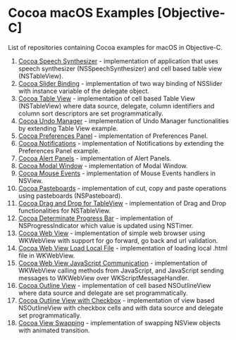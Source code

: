 # Cocoa macOS Examples [Objective-C]

List of repositories containing Cocoa examples for macOS in Objective-C.

1. [Cocoa Speech Synthesizer](https://github.com/NikolaGrujic91/Cocoa-macOS-Speech-Synthesizer) - implementation of application that uses speech synthesizer (NSSpeechSynthesizer) and cell based table view (NSTableView).
2. [Cocoa Slider Binding](https://github.com/NikolaGrujic91/Cocoa-macOS-Slider-Binding) - implementation of two way binding of NSSlider with instance variable of the delegate object.
3. [Cocoa Table View](https://github.com/NikolaGrujic91/Cocoa-macOS-Table-View) - implementation of cell based Table View (NSTableView) where data source, delegate, column identifiers and column sort descriptors are set programmatically.
4. [Cocoa Undo Manager](https://github.com/NikolaGrujic91/Cocoa-macOS-Undo-Manager) - implementation of Undo Manager functionalities by extending Table View example.
5. [Cocoa Preferences Panel](https://github.com/NikolaGrujic91/Cocoa-macOS-Preferences-Panel) - implementation of Preferences Panel.
6. [Cocoa Notifications](https://github.com/NikolaGrujic91/Cocoa-macOS-Notifications) - implementation of Notifications by extending the Preferences Panel example.
7. [Cocoa Alert Panels](https://github.com/NikolaGrujic91/Cocoa-macOS-Alert-Panels) - implementation of Alert Panels.
8. [Cocoa Modal Window](https://github.com/NikolaGrujic91/Cocoa-macOS-Modal-Window) - implementation of Modal Window.
9. [Cocoa Mouse Events](https://github.com/NikolaGrujic91/Cocoa-macOS-Mouse-Events) - implementation of Mouse Events handlers in NSView.
10. [Cocoa Pasteboards](https://github.com/NikolaGrujic91/Cocoa-macOS-Pasteboards) - implementation of cut, copy and paste operations using pasteboards (NSPasteboard).
11. [Cocoa Drag and Drop for TableView](https://github.com/NikolaGrujic91/Cocoa-macOS-Drag-and-Drop-Table-View) - implementation of Drag and Drop functionalities for NSTableView.
12. [Cocoa Determinate Progress Bar](https://github.com/NikolaGrujic91/Cocoa-macOS-Determinate-Progress-Bar) - implementation of NSProgressIndicator which value is updated using NSTimer.
13. [Cocoa Web View](https://github.com/NikolaGrujic91/Cocoa-macOS-Web-View) -  implementation of simple web browser using WKWebView with support for go forward, go back and url validation.
14. [Cocoa Web View Load Local File](https://github.com/NikolaGrujic91/Cocoa-macOS-Web-View-Load-Local-File) - implementation of loading local .html file in WKWebView.
15. [Cocoa Web View JavaScript Communication](https://github.com/NikolaGrujic91/Cocoa-macOS-Web-View-JavaScript-Communication) - implementation of WKWebView calling methods from JavaScript, and JavaScript sending messages to WKWebView over WKScriptMessageHandler.
16. [Cocoa Outline View](https://github.com/NikolaGrujic91/Cocoa-macOS-Outline-View) - implementation of cell based NSOutlineView where data source and delegate are set programmatically.
17. [Cocoa Outline View with Checkbox](https://github.com/NikolaGrujic91/Cocoa-macOS-Outline-View-Checkbox) - implementation of view based NSOutlineView with checkbox cells and with data source and delegate set programmatically.
18. [Cocoa View Swapping](https://github.com/NikolaGrujic91/Cocoa-macOS-View-Swapping) - implementation of swapping NSView objects with animated transition.